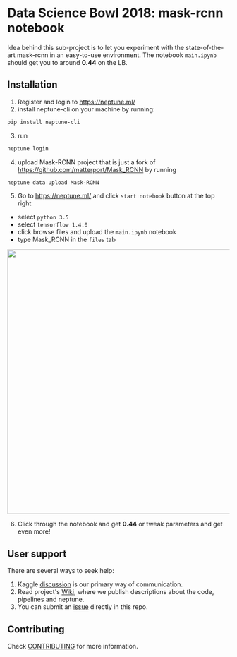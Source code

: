 # Data Science Bowl 2018: mask-rcnn notebook

Idea behind this sub-project is to let you experiment with the state-of-the-art mask-rcnn in an easy-to-use environment.
The notebook `main.ipynb` should get you to around **0.44** on the LB.

## Installation

1. Register and login to https://neptune.ml/
2. install neptune-cli on your machine by running:
```bash
pip install neptune-cli
```
3. run
```bash
neptune login
```
4. upload Mask-RCNN project that is just a fork of https://github.com/matterport/Mask_RCNN by running
```bash
neptune data upload Mask-RCNN
```
5. Go to https://neptune.ml/ and click `start notebook` button at the top right
* select `python 3.5` 
* select `tensorflow 1.4.0`
* click browse files and upload the `main.ipynb` notebook
* type Mask_RCNN in the `files` tab

<img src="https://gist.githubusercontent.com/jakubczakon/10e5eb3d5024cc30cdb056d5acd3d92f/raw/577a2614cd1041f6251b6096029272f3547d78df/readme_neptune_rcnn.png" width="600" height="600" />



6. Click through the notebook and get **0.44** or tweak parameters and get even more!

## User support
There are several ways to seek help:
1. Kaggle [discussion](https://www.kaggle.com) is our primary way of communication.
2. Read project's [Wiki](https://github.com/neptune-ml/data-science-bowl-2018/wiki), where we publish descriptions about the code, pipelines and neptune.
3. You can submit an [issue](https://github.com/neptune-ml/data-science-bowl-2018/issues) directly in this repo.

## Contributing
Check [CONTRIBUTING](CONTRIBUTING.md) for more information.
